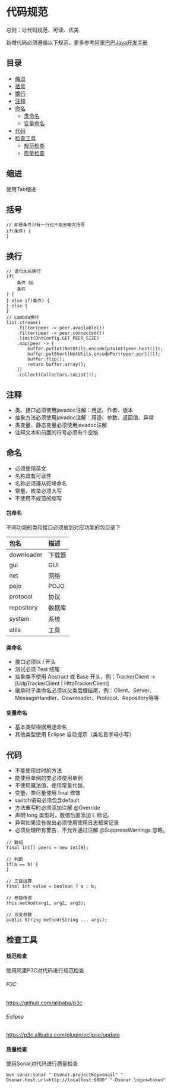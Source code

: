 # 代码规范

总则：让代码规范、可读、优美

新增代码必须遵循以下规范，更多参考[阿里巴巴Java开发手册](https://github.com/alibaba/p3c)

## 目录

* [缩进](#缩进)
* [括号](#括号)
* [换行](#换行)
* [注释](#注释)
* [命名](#命名)
	* [类命名](#类命名)
	* [变量命名](#变量命名)
* [代码](#代码)
* [检查工具](#检查工具)
	* [规范检查](#规范检查)
	* [质量检查](#质量检查)

## 缩进

使用Tab缩进

## 括号

```
// 即是条件只有一行也不能省略大括号
if(条件) {
}
```

## 换行

```
// 语句太长换行
if(
	条件 &&
	条件
) {
} else if(条件) {
} else {
}
// Lambda换行
list.stream()
	.filter(peer -> peer.available())
	.filter(peer -> peer.connected())
	.limit(DhtConfig.GET_PEER_SIZE)
	.map(peer -> {
		buffer.putInt(NetUtils.encodeIpToInt(peer.host()));
		buffer.putShort(NetUtils.encodePort(peer.port()));
		buffer.flip();
		return buffer.array();
	})
	.collect(Collectors.toList());
```

## 注释

* 类、接口必须使用javadoc注解：用途、作者、版本
* 抽象方法必须使用javadoc注解：用途、参数、返回值、异常
* 类变量、静态变量必须使用javadoc注解
* 注释文本和前面的符号必须有个空格

## 命名

* 必须使用英文
* 名称具有可读性
* 名称必须遵从驼峰命名
* 常量、枚举必须大写
* 不使用不规范的缩写

#### 包命名

不同功能的类和接口必须放到对应功能的包目录下

|包名|描述|
|:--|:--|
|downloader|下载器|
|gui|GUI|
|net|网络|
|pojo|POJO|
|protocol|协议|
|repository|数据库|
|system|系统|
|utils|工具|

#### 类命名

* 接口必须以 I 开头
* 测试必须 Test 结尾
* 抽象类不使用 Abstract 或 Base 开头，例：TrackerClient -> [UdpTrackerClient | HttpTrackerClient]
* 继承时子类命名必须以父类后缀结尾，例：Client、Server、MessageHandler、Downloader、Protocol、Repository等等

#### 变量命名

* 基本类型根据用途命名
* 其他类型使用 Eclipse 自动提示（类名首字母小写）

## 代码

* 不能使用过时的方法
* 能使用单例的类必须使用单例
* 不使用魔法值，使用常量代替。
* 变量、类尽量使用 final 修饰
* switch语句必须包含default
* 方法重写时必须添加注解 @Override
* 声明 long 类型时，数值后面添加 L 标记。
* 异常如果没有抛出必须使用使用日志框架记录
* 必须处理所有警告，不允许通过注解 @SuppressWarnings 忽略。

```
// 数组
final int[] peers = new int[8];

// 判断
if(a == b) {
}

// 三目运算
final int value = boolean ? a : b;

// 参数传递
this.method(arg1, arg2, arg3);

// 可变参数
public String method(String ... args);
```

## 检查工具

#### 规范检查

使用阿里P3C对代码进行规范检查

###### P3C

https://github.com/alibaba/p3c

###### Eclipse

https://p3c.alibaba.com/plugin/eclipse/update

#### 质量检查

使用Sonar对代码进行质量检查

```
mvn sonar:sonar "-Dsonar.projectKey=snail" "-Dsonar.host.url=http://localhost:9000" "-Dsonar.login=token"
```